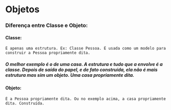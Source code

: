 # Objetos
### Diferença entre Classe e Objeto:
#### Classe:
````
É apenas uma estrutura. Ex: Classe Pessoa. É usada como um modelo para construir a Pessoa propriamente dita.
````
##### O melhor exemplo é o de uma casa. A estrutura e tudo que a envolve é a classe. Depois de saída do papel, e de fato construída, ela não é mais estrutura mas sim um objeto. Uma casa propriamente dita.
#### Objeto:
````
É a Pessoa propriamente dita. Ou no exemplo acima, a casa propriamente dita. Construída.
````

